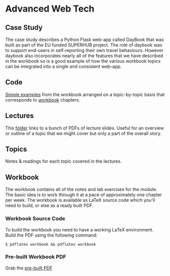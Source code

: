 # Advanced Web Tech

## Case Study

The case study describes a Python Flask web-app called DayBook that was built as part of the EU funded SUPERHUB project. The role of daybook was to support end-users in self-reporting their own travel behaviours. However daybook also incorporates nearly all of the features that we have described in the workbook so is a good example of how the various workbook topics can be integrated into a single and consistent web-app.


## Code

[Simple examples](https://github.com/siwells/advanced-webtech/blob/master/code/README.md) from the workbook arranged on a topic-by-topic basis that corresponds to [workbook](https://github.com/siwells/advanced-webtech/tree/master/workbook) chapters.


## Lectures

This [folder](/lectures/README.md) links to a bunch of PDFs of lecture slides. Useful for an overview or outline of a topic that we might cover but only a part of the overall story.

## Topics

Notes & readings for each topic covered in the lectures.


## Workbook

The workbook contains all of the notes and lab exercises for the module. The basic idea is to work through it at a pace of approximately one chapter per week. The workbook is available as LaTeX source code which you'll need to build, or else as a ready built PDF.


### Workbook Source Code

To build the workbook you need to have a working LaTeX environment. Build the PDF using the following command:

    $ pdflatex workbook && pdflatex workbook


### Pre-built Workbook PDF

Grab the [pre-built PDF](https://www.dropbox.com/s/k41vw5a49y64nt7/workbook.pdf?dl=1)

